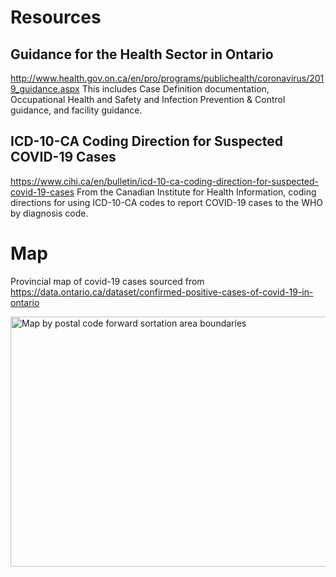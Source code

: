 # Resources
## Guidance for the Health Sector in Ontario
<http://www.health.gov.on.ca/en/pro/programs/publichealth/coronavirus/2019_guidance.aspx>
This includes Case Definition documentation, Occupational Health and Safety and Infection Prevention & Control guidance, and facility guidance.

## ICD-10-CA Coding Direction for Suspected COVID-19 Cases
<https://www.cihi.ca/en/bulletin/icd-10-ca-coding-direction-for-suspected-covid-19-cases>
From the Canadian Institute for Health Information, coding directions for using ICD-10-CA codes to report COVID-19 cases to the WHO by diagnosis code.

# Map
Provincial map of covid-19 cases sourced from <https://data.ontario.ca/dataset/confirmed-positive-cases-of-covid-19-in-ontario>

<img alt="Map by postal code forward sortation area boundaries" src="./gfx/covid_prov.svg" height=400 width=800></img>
